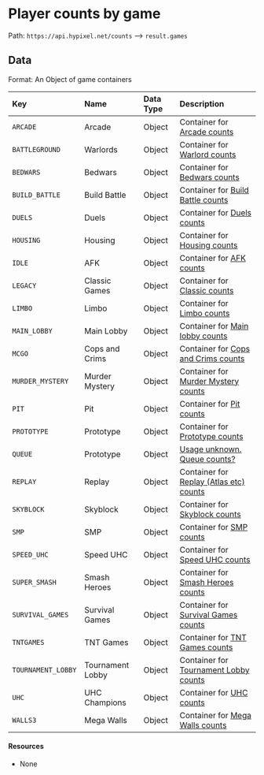 # Player counts by game
Path: `https://api.hypixel.net/counts` --> `result.games`

## Data
Format: An Object of game containers

|Key|Name|Data Type|Description|
|:-|:-|:-|:-|
|`ARCADE`|Arcade|Object|Container for [Arcade counts](https://github.com/HypixelCommunity/Hypixel-Api-Documentation/tree/main/Counts/games/ARCADE)|
|`BATTLEGROUND`|Warlords|Object|Container for [Warlord counts](https://github.com/HypixelCommunity/Hypixel-Api-Documentation/tree/main/Counts/games/BATTLEGROUND)|
|`BEDWARS`|Bedwars|Object|Container for [Bedwars counts](https://github.com/HypixelCommunity/Hypixel-Api-Documentation/tree/main/Counts/games/BEDWARS)|
|`BUILD_BATTLE`|Build Battle|Object|Container for [Build Battle counts](https://github.com/HypixelCommunity/Hypixel-Api-Documentation/tree/main/Counts/games/BUILD_BATTLE)|
|`DUELS`|Duels|Object|Container for [Duels counts](https://github.com/HypixelCommunity/Hypixel-Api-Documentation/tree/main/Counts/games/DUELS)|
|`HOUSING`|Housing|Object|Container for [Housing counts](https://github.com/HypixelCommunity/Hypixel-Api-Documentation/tree/main/Counts/games/HOUSING)|
|`IDLE`|AFK|Object|Container for [AFK counts](https://github.com/HypixelCommunity/Hypixel-Api-Documentation/tree/main/Counts/games/IDLE)|
|`LEGACY`|Classic Games|Object|Container for [Classic counts](https://github.com/HypixelCommunity/Hypixel-Api-Documentation/tree/main/Counts/games/LEGACY)|
|`LIMBO`|Limbo|Object|Container for [Limbo counts](https://github.com/HypixelCommunity/Hypixel-Api-Documentation/tree/main/Counts/games/LIMBO)|
|`MAIN_LOBBY`|Main Lobby|Object|Container for [Main lobby counts](https://github.com/HypixelCommunity/Hypixel-Api-Documentation/tree/main/Counts/games/MAIN_LOBBY)|
|`MCGO`|Cops and Crims|Object|Container for [Cops and Crims counts](https://github.com/HypixelCommunity/Hypixel-Api-Documentation/tree/main/Counts/games/MCGO)|
|`MURDER_MYSTERY`|Murder Mystery|Object|Container for [Murder Mystery counts](https://github.com/HypixelCommunity/Hypixel-Api-Documentation/tree/main/Counts/games/MURDER_MYSTERY)|
|`PIT`|Pit|Object|Container for [Pit counts](https://github.com/HypixelCommunity/Hypixel-Api-Documentation/tree/main/Counts/games/PIT)|
|`PROTOTYPE`|Prototype|Object|Container for [Prototype counts](https://github.com/HypixelCommunity/Hypixel-Api-Documentation/tree/main/Counts/games/PROTOTYPE)|
|`QUEUE`|Prototype|Object|[Usage unknown.](https://github.com/HypixelCommunity/Hypixel-Api-Documentation/issues/1) [Queue counts?](https://github.com/HypixelCommunity/Hypixel-Api-Documentation/tree/main/Counts/games/QUEUE)|
|`REPLAY`|Replay|Object|Container for [Replay (Atlas etc) counts](https://github.com/HypixelCommunity/Hypixel-Api-Documentation/tree/main/Counts/games/REPLAY)|
|`SKYBLOCK`|Skyblock|Object|Container for [Skyblock counts](https://github.com/HypixelCommunity/Hypixel-Api-Documentation/tree/main/Counts/games/SKYBLOCK)|
|`SMP`|SMP|Object|Container for [SMP counts](https://github.com/HypixelCommunity/Hypixel-Api-Documentation/tree/main/Counts/gameS/SMP)|
|`SPEED_UHC`|Speed UHC|Object|Container for [Speed UHC counts](https://github.com/HypixelCommunity/Hypixel-Api-Documentation/tree/main/Counts/games/SPEED_UHC)|
|`SUPER_SMASH`|Smash Heroes|Object|Container for [Smash Heroes counts](https://github.com/HypixelCommunity/Hypixel-Api-Documentation/tree/main/Counts/games/SUPER_SMASH)|
|`SURVIVAL_GAMES`|Survival Games|Object|Container for [Survival Games counts](https://github.com/HypixelCommunity/Hypixel-Api-Documentation/tree/main/Counts/games/SURVIVAL_GAMES)|
|`TNTGAMES`|TNT Games|Object|Container for [TNT Games counts](https://github.com/HypixelCommunity/Hypixel-Api-Documentation/tree/main/Counts/games/TNTGAMES)|
|`TOURNAMENT_LOBBY`|Tournament Lobby|Object|Container for [Tournament Lobby counts](https://github.com/HypixelCommunity/Hypixel-Api-Documentation/tree/main/Counts/games/TOURNAMENT_LOBBY)|
|`UHC`|UHC Champions|Object|Container for [UHC counts](https://github.com/HypixelCommunity/Hypixel-Api-Documentation/tree/main/Counts/games/UHC)|
|`WALLS3`|Mega Walls|Object|Container for [Mega Walls counts](https://github.com/HypixelCommunity/Hypixel-Api-Documentation/tree/main/Counts/games/WALLS3)|

#### Resources
- None